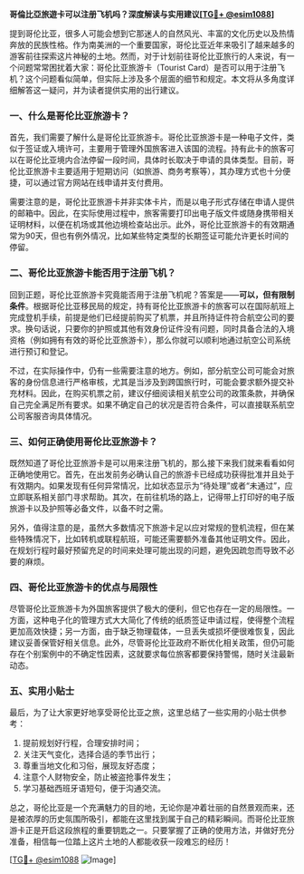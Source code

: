 **哥倫比亞旅遊卡可以注册飞机吗？深度解读与实用建议[[TG💪+ @esim1088](https://t.me/s/esim1088)]**

提到哥伦比亚，很多人可能会想到它那迷人的自然风光、丰富的文化历史以及热情奔放的民族性格。作为南美洲的一个重要国家，哥伦比亚近年来吸引了越来越多的游客前往探索这片神秘的土地。然而，对于计划前往哥伦比亚旅行的人来说，有一个问题常常困扰着大家：哥伦比亚旅游卡（Tourist Card）是否可以用于注册飞机？这个问题看似简单，但实际上涉及多个层面的细节和规定。本文将从多角度详细解答这一疑问，并为读者提供实用的出行建议。

### 一、什么是哥伦比亚旅游卡？

首先，我们需要了解什么是哥伦比亚旅游卡。哥伦比亚旅游卡是一种电子文件，类似于签证或入境许可，主要用于管理外国旅客进入该国的流程。持有此卡的旅客可以在哥伦比亚境内合法停留一段时间，具体时长取决于申请的具体类型。目前，哥伦比亚旅游卡主要适用于短期访问（如旅游、商务考察等），其办理方式也十分便捷，可以通过官方网站在线申请并支付费用。

需要注意的是，哥伦比亚旅游卡并非实体卡片，而是以电子形式存储在申请人提供的邮箱中。因此，在实际使用过程中，旅客需要打印出电子版文件或随身携带相关证明材料，以便在机场或其他边境检查站出示。此外，哥伦比亚旅游卡的有效期通常为90天，但也有例外情况，比如某些特定类型的长期签证可能允许更长时间的停留。

### 二、哥伦比亚旅游卡能否用于注册飞机？

回到正题，哥伦比亚旅游卡究竟能否用于注册飞机呢？答案是——**可以，但有限制条件**。根据哥伦比亚移民局的规定，持有哥伦比亚旅游卡的旅客可以在国际航班上完成登机手续，前提是他们已经提前购买了机票，并且所持证件符合航空公司的要求。换句话说，只要你的护照或其他有效身份证件没有问题，同时具备合法的入境资格（例如拥有有效的哥伦比亚旅游卡），那么你就可以顺利地通过航空公司系统进行预订和登记。

不过，在实际操作中，仍有一些需要注意的地方。例如，部分航空公司可能会对旅客的身份信息进行严格审核，尤其是当涉及到跨国旅行时，可能会要求额外提交补充材料。因此，在购买机票之前，建议仔细阅读相关航空公司的政策条款，并确保自己完全满足所有要求。如果不确定自己的状况是否符合条件，可以直接联系航空公司客服咨询具体情况。

### 三、如何正确使用哥伦比亚旅游卡？

既然知道了哥伦比亚旅游卡是可以用来注册飞机的，那么接下来我们就来看看如何正确地使用它。首先，在出发前务必确认自己的旅游卡已经成功获得批准并且处于有效期内。如果发现有任何异常情况，比如状态显示为“待处理”或者“未通过”，应立即联系相关部门寻求帮助。其次，在前往机场的路上，记得带上打印好的电子版旅游卡以及护照等必备文件，以备不时之需。

另外，值得注意的是，虽然大多数情况下旅游卡足以应对常规的登机流程，但在某些特殊情况下，比如转机或联程航班，可能还需要额外准备其他证明文件。因此，在规划行程时最好预留充足的时间来处理可能出现的问题，避免因疏忽而导致不必要的麻烦。

### 四、哥伦比亚旅游卡的优点与局限性

尽管哥伦比亚旅游卡为外国旅客提供了极大的便利，但它也存在一定的局限性。一方面，这种电子化的管理方式大大简化了传统的纸质签证申请过程，使得整个流程更加高效快捷；另一方面，由于缺乏物理载体，一旦丢失或损坏便很难恢复，因此建议妥善保管好相关信息。此外，尽管哥伦比亚政府不断优化相关政策，但仍可能存在个别案例中的不确定性因素，这就要求每位旅客都要保持警惕，随时关注最新动态。

### 五、实用小贴士

最后，为了让大家更好地享受哥伦比亚之旅，这里总结了一些实用的小贴士供参考：

1. 提前规划好行程，合理安排时间；
2. 关注天气变化，选择合适的季节出行；
3. 尊重当地文化和习俗，展现友好态度；
4. 注意个人财物安全，防止被盗抢事件发生；
5. 学习基础西班牙语短句，便于沟通交流。

总之，哥伦比亚是一个充满魅力的目的地，无论你是冲着壮丽的自然景观而来，还是被浓厚的历史氛围所吸引，都能在这里找到属于自己的精彩瞬间。而哥伦比亚旅游卡正是开启这段旅程的重要钥匙之一。只要掌握了正确的使用方法，并做好充分准备，相信每一位踏上这片土地的人都能收获一段难忘的经历！

[[TG💪+ @esim1088](https://t.me/s/esim1088) ![Image](https://i.postimg.cc/4NQfJmqS/Snipaste-2025-05-13-00-14-12.png)]